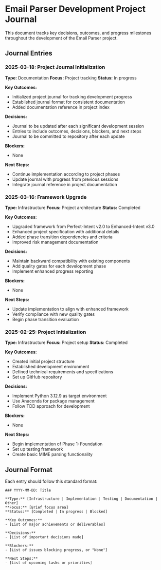 # Email Parser Development Project Journal

This document tracks key decisions, outcomes, and progress milestones throughout the development of the Email Parser project.

## Journal Entries

### 2025-03-18: Project Journal Initialization

**Type:** Documentation
**Focus:** Project tracking
**Status:** In progress

**Key Outcomes:**
- Initialized project journal for tracking development progress
- Established journal format for consistent documentation
- Added documentation reference in project index

**Decisions:**
- Journal to be updated after each significant development session
- Entries to include outcomes, decisions, blockers, and next steps
- Journal to be committed to repository after each update

**Blockers:**
- None

**Next Steps:**
- Continue implementation according to project phases
- Update journal with progress from previous sessions
- Integrate journal reference in project documentation

### 2025-03-16: Framework Upgrade

**Type:** Infrastructure
**Focus:** Project architecture
**Status:** Completed

**Key Outcomes:**
- Upgraded framework from Perfect-Intent v2.0 to Enhanced-Intent v3.0
- Enhanced project specification with additional details
- Added phase transition dependencies and criteria
- Improved risk management documentation

**Decisions:**
- Maintain backward compatibility with existing components
- Add quality gates for each development phase
- Implement enhanced progress reporting

**Blockers:**
- None

**Next Steps:**
- Update implementation to align with enhanced framework
- Verify compliance with new quality gates
- Begin phase transition evaluation

### 2025-02-25: Project Initialization

**Type:** Infrastructure
**Focus:** Project setup
**Status:** Completed

**Key Outcomes:**
- Created initial project structure
- Established development environment
- Defined technical requirements and specifications
- Set up GitHub repository

**Decisions:**
- Implement Python 3.12.9 as target environment
- Use Anaconda for package management
- Follow TDD approach for development

**Blockers:**
- None

**Next Steps:**
- Begin implementation of Phase 1: Foundation
- Set up testing framework
- Create basic MIME parsing functionality

## Journal Format

Each entry should follow this standard format:

```
### YYYY-MM-DD: Title

**Type:** [Infrastructure | Implementation | Testing | Documentation | Other]
**Focus:** [Brief focus area]
**Status:** [Completed | In progress | Blocked]

**Key Outcomes:**
- [List of major achievements or deliverables]

**Decisions:**
- [List of important decisions made]

**Blockers:**
- [List of issues blocking progress, or "None"]

**Next Steps:**
- [List of upcoming tasks or priorities]
```